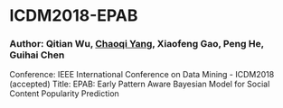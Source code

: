 # ICDM2018-EPAB
### Author: Qitian Wu, <a href="http://chaoqiyang.com">Chaoqi Yang</a>, Xiaofeng Gao, Peng He, Guihai Chen
Conference: IEEE International Conference on Data Mining - ICDM2018 (accepted)
Title: EPAB: Early Pattern Aware Bayesian Model for Social Content Popularity Prediction
